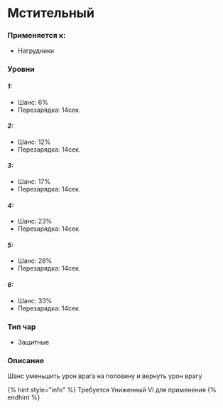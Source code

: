 # Мстительный

### Применяется к:

* Нагрудники

### Уровни

#### _1:_&#x20;

* Шанс: 6%
* Перезарядка:  14сек.

#### _2:_

* Шанс: 12%
* Перезарядка:  14сек.&#x20;

#### _3:_&#x20;

* Шанс: 17%
* Перезарядка:  14сек.

#### _4:_

* Шанс: 23%
* Перезарядка:  14сек.&#x20;

#### _5:_&#x20;

* Шанс: 28%
* Перезарядка:  14сек.

#### _6:_

* Шанс: 33%
* Перезарядка:  14сек.&#x20;

### Тип чар

* Защитные

### Описание&#x20;

Шанс уменьшить урон врага на половину и вернуть урон врагу

{% hint style="info" %}
Требуется Униженный VI для применения
{% endhint %}
